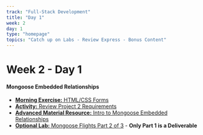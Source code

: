 ```yaml
---
track: "Full-Stack Development"
title: "Day 1"
week: 2
day: 1
type: "homepage"
topics: "Catch up on Labs - Review Express - Bonus Content"
---
```


# Week 2 - Day 1

#### Mongoose Embedded Relationships
- [**Morning Exercise:** HTML/CSS Forms](/full-stack-development/week-2/day-1/lecture-materials/html-css-forms)
- [**Activity:** Review Project 2 Requirements](/unit-projects/unit-two-project-requirements)
- [**Advanced Material Resource:** Intro to Mongoose Embedded Relationships](/full-stack-development/week-2/day-1/lecture-materials/intro-to-mongoose-embedded-relationships/)
- [**Optional Lab:** Mongoose Flights Part 2 of 3](/full-stack-development/week-2/day-1/labs/mongoose-flights-part-2/) - **Only Part 1 is a Deliverable**
